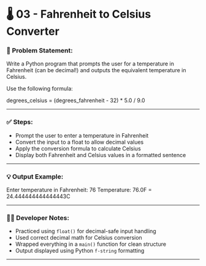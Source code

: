 # 🌡️ 03 - Fahrenheit to Celsius Converter

### 📌 Problem Statement:
Write a Python program that prompts the user for a temperature in Fahrenheit (can be decimal!) and outputs the equivalent temperature in Celsius.

Use the following formula:

degrees_celsius = (degrees_fahrenheit - 32) * 5.0 / 9.0


---

### ✅ Steps:
- Prompt the user to enter a temperature in Fahrenheit
- Convert the input to a float to allow decimal values
- Apply the conversion formula to calculate Celsius
- Display both Fahrenheit and Celsius values in a formatted sentence

---

### 💡 Output Example:

Enter temperature in Fahrenheit: 76 Temperature: 76.0F = 24.444444444444443C


---

### 👨‍💻 Developer Notes:
- Practiced using `float()` for decimal-safe input handling  
- Used correct decimal math for Celsius conversion  
- Wrapped everything in a `main()` function for clean structure  
- Output displayed using Python `f-string` formatting

---

